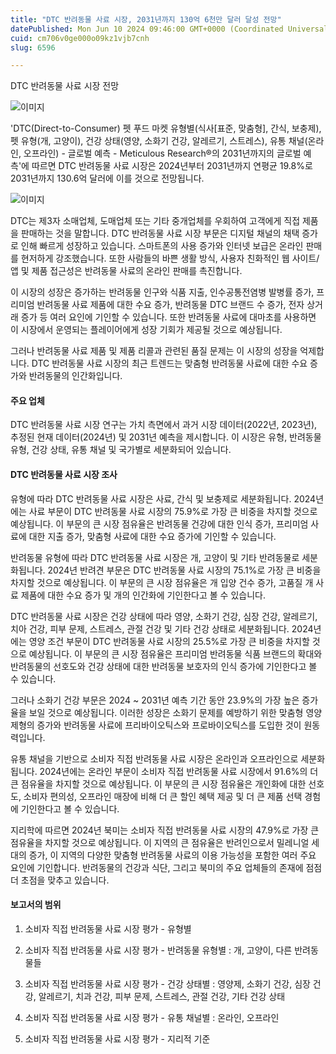 ```yaml
---
title: "DTC 반려동물 사료 시장, 2031년까지 130억 6천만 달러 달성 전망"
datePublished: Mon Jun 10 2024 09:46:00 GMT+0000 (Coordinated Universal Time)
cuid: cm706v0ge000o09kz1vjb7cnh
slug: 6596

---
```



DTC 반려동물 사료 시장 전망

![이미지](https://cdn.hashnode.com/res/hashnode/image/upload/v1739260608098/e3806fce-5bae-488e-bc59-6d01555e551c.png)

'DTC(Direct-to-Consumer) 펫 푸드 마켓 유형별(식사[표준, 맞춤형], 간식, 보충제), 펫 유형(개, 고양이), 건강 상태(영양, 소화기 건강, 알레르기, 스트레스), 유통 채널(온라인, 오프라인) - 글로벌 예측 - Meticulous Research®의 2031년까지의 글로벌 예측'에 따르면 DTC 반려동물 사료 시장은 2024년부터 2031년까지 연평균 19.8%로 2031년까지 130.6억 달러에 이를 것으로 전망됩니다.

![이미지](https://cdn.hashnode.com/res/hashnode/image/upload/v1739260609797/95350855-dfe3-4055-aa79-397d54932e61.jpeg)

DTC는 제3자 소매업체, 도매업체 또는 기타 중개업체를 우회하여 고객에게 직접 제품을 판매하는 것을 말합니다. DTC 반려동물 사료 시장 부문은 디지털 채널의 채택 증가로 인해 빠르게 성장하고 있습니다. 스마트폰의 사용 증가와 인터넷 보급은 온라인 판매를 현저하게 강조했습니다. 또한 사람들의 바쁜 생활 방식, 사용자 친화적인 웹 사이트/앱 및 제품 접근성은 반려동물 사료의 온라인 판매를 촉진합니다.

이 시장의 성장은 증가하는 반려동물 인구와 식품 지출, 인수공통전염병 발병률 증가, 프리미엄 반려동물 사료 제품에 대한 수요 증가, 반려동물 DTC 브랜드 수 증가, 전자 상거래 증가 등 여러 요인에 기인할 수 있습니다. 또한 반려동물 사료에 대마초를 사용하면 이 시장에서 운영되는 플레이어에게 성장 기회가 제공될 것으로 예상됩니다.

그러나 반려동물 사료 제품 및 제품 리콜과 관련된 품질 문제는 이 시장의 성장을 억제합니다. DTC 반려동물 사료 시장의 최근 트렌드는 맞춤형 반려동물 사료에 대한 수요 증가와 반려동물의 인간화입니다.

#### 주요 업체

DTC 반려동물 사료 시장 연구는 가치 측면에서 과거 시장 데이터(2022년, 2023년), 추정된 현재 데이터(2024년) 및 2031년 예측을 제시합니다. 이 시장은 유형, 반려동물 유형, 건강 상태, 유통 채널 및 국가별로 세분화되어 있습니다.

#### DTC 반려동물 사료 시장 조사

유형에 따라 DTC 반려동물 사료 시장은 사료, 간식 및 보충제로 세분화됩니다. 2024년에는 사료 부문이 DTC 반려동물 사료 시장의 75.9%로 가장 큰 비중을 차지할 것으로 예상됩니다. 이 부문의 큰 시장 점유율은 반려동물 건강에 대한 인식 증가, 프리미엄 사료에 대한 지출 증가, 맞춤형 사료에 대한 수요 증가에 기인할 수 있습니다.

반려동물 유형에 따라 DTC 반려동물 사료 시장은 개, 고양이 및 기타 반려동물로 세분화됩니다. 2024년 반려견 부문은 DTC 반려동물 사료 시장의 75.1%로 가장 큰 비중을 차지할 것으로 예상됩니다. 이 부문의 큰 시장 점유율은 개 입양 건수 증가, 고품질 개 사료 제품에 대한 수요 증가 및 개의 인간화에 기인한다고 볼 수 있습니다.

DTC 반려동물 사료 시장은 건강 상태에 따라 영양, 소화기 건강, 심장 건강, 알레르기, 치아 건강, 피부 문제, 스트레스, 관절 건강 및 기타 건강 상태로 세분화됩니다. 2024년에는 영양 조건 부문이 DTC 반려동물 사료 시장의 25.5%로 가장 큰 비중을 차지할 것으로 예상됩니다. 이 부문의 큰 시장 점유율은 프리미엄 반려동물 식품 브랜드의 확대와 반려동물의 선호도와 건강 상태에 대한 반려동물 보호자의 인식 증가에 기인한다고 볼 수 있습니다.

그러나 소화기 건강 부문은 2024 ~ 2031년 예측 기간 동안 23.9%의 가장 높은 증가율을 보일 것으로 예상됩니다. 이러한 성장은 소화기 문제를 예방하기 위한 맞춤형 영양 제형의 증가와 반려동물 사료에 프리바이오틱스와 프로바이오틱스를 도입한 것이 원동력입니다.

유통 채널을 기반으로 소비자 직접 반려동물 사료 시장은 온라인과 오프라인으로 세분화됩니다. 2024년에는 온라인 부문이 소비자 직접 반려동물 사료 시장에서 91.6%의 더 큰 점유율을 차지할 것으로 예상됩니다. 이 부문의 큰 시장 점유율은 개인화에 대한 선호도, 소비자 편의성, 오프라인 매장에 비해 더 큰 할인 혜택 제공 및 더 큰 제품 선택 경험에 기인한다고 볼 수 있습니다.

지리학에 따르면 2024년 북미는 소비자 직접 반려동물 사료 시장의 47.9%로 가장 큰 점유율을 차지할 것으로 예상됩니다. 이 지역의 큰 점유율은 반려인으로서 밀레니얼 세대의 증가, 이 지역의 다양한 맞춤형 반려동물 사료의 이용 가능성을 포함한 여러 주요 요인에 기인합니다. 반려동물의 건강과 식단, 그리고 북미의 주요 업체들의 존재에 점점 더 초점을 맞추고 있습니다.

#### 보고서의 범위

1. 소비자 직접 반려동물 사료 시장 평가 - 유형별

2. 소비자 직접 반려동물 사료 시장 평가 - 반려동물 유형별 : 개, 고양이, 다른 반려동물들

3. 소비자 직접 반려동물 사료 시장 평가 - 건강 상태별 : 영양제, 소화기 건강, 심장 건강, 알레르기, 치과 건강, 피부 문제, 스트레스, 관절 건강, 기타 건강 상태

4. 소비자 직접 반려동물 사료 시장 평가 - 유통 채널별 : 온라인, 오프라인

5. 소비자 직접 반려동물 사료 시장 평가 - 지리적 기준